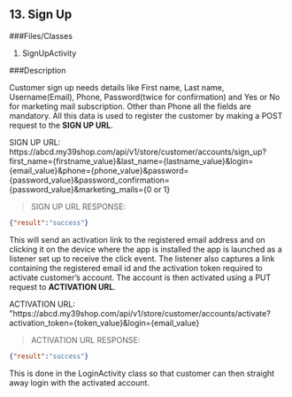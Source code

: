 ## 13. Sign Up

###Files/Classes

1. SignUpActivity

###Description

Customer sign up needs details like First name, Last name, Username(Email), Phone, Password(twice for confirmation) and Yes or No for marketing mail subscription. Other than Phone all the fields are mandatory. All this data is used to register the customer by making a POST request to the **SIGN UP URL**.

<aside class="notice">
SIGN UP URL:<br/>
https://abcd.my39shop.com/api/v1/store/customer/accounts/sign_up?first_name={firstname_value}&last_name={lastname_value}&login={email_value}&phone={phone_value}&password={password_value}&password_confirmation={password_value}&marketing_mails={0 or 1}
</aside>

>SIGN UP URL RESPONSE:

```json
{"result":"success"}
```

This will send an activation link to the registered email address and on clicking it on the device where the app is installed the app is launched as a listener set up to receive the click event. The listener also captures a link containing the registered email id and the activation token required to activate customer’s account.
The account is then activated using a PUT request to **ACTIVATION URL**.

<aside class="notice">
ACTIVATION URL:<br/>
"https://abcd.my39shop.com/api/v1/store/customer/accounts/activate?activation_token={token_value}&login={email_value}
</aside>

>ACTIVATION URL RESPONSE:

```json
{"result":"success"}
```

This is done in the LoginActivity class so that customer can then straight away login with the activated account. 